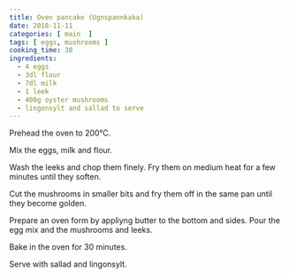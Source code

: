 ```yaml
---
title: Oven pancake (Ugnspannkaka)
date: 2018-11-11
categories: [ main  ]
tags: [ eggs, mushrooms ]
cooking_time: 30
ingredients:
  - 4 eggs
  - 3dl flour
  - 7dl milk
  - 1 leek
  - 400g oyster mushrooms
  - lingonsylt and sallad to serve
---
```


Prehead the oven to 200°C. 

Mix the eggs, milk and flour.

Wash the leeks and chop them finely. Fry them on medium heat for a few minutes until they soften.

Cut the mushrooms in smaller bits and fry them off in the same pan until they become golden.

Prepare an oven form by appliyng butter to the bottom and sides. Pour the egg mix and the mushrooms and leeks.

Bake in the oven for 30 minutes.

Serve with sallad and lingonsylt.